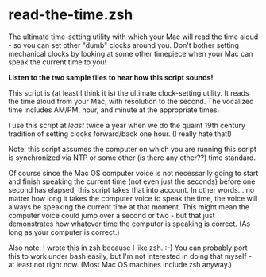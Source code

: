 # read-the-time.zsh

The ultimate time-setting utility with which your Mac will read the time aloud - so you can set other "dumb" clocks around you.
Don't bother setting mechanical clocks by looking at some other timepiece when your Mac can speak the current time to you!

__Listen to the two sample files to hear how this script sounds!__

This script is (at least I think it is) the ultimate clock-setting
utility. It reads the time aloud from your Mac, with resolution to the
second. The vocalized time includes AM/PM, hour, and minute at the
appropriate times.

I use this script at _least_ twice a year when we do the quaint 19th century
tradition of setting clocks forward/back one hour. (I really hate that!)

Note: this script assumes the computer on which you are running this script
is synchronized via NTP or some other (is there any other??) time standard.

Of course since the Mac OS computer voice is not necessarily going to start and 
finish speaking the current time (not even just the seconds) before one second
has elapsed, this script takes that into account. In other words... no matter 
how long it takes the computer voice to speak the time, the voice will always 
be speaking the current time at that moment. This might mean the computer voice
could jump over a second or two - but that just demonstrates how whatever time 
the computer is speaking is correct. (As long as your computer is correct.)

Also note: I wrote this in zsh because I like zsh.  :-)
You can probably port this to work under bash easily, but I'm not interested
in doing that myself - at least not right now. (Most Mac OS machines include
zsh anyway.)
